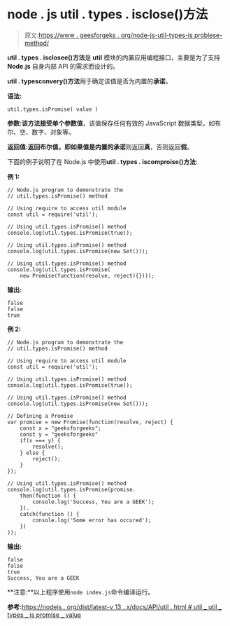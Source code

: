 # node . js util . types . isclose()方法

> 原文:[https://www . geesforgeks . org/node-js-util-types-is problese-method/](https://www.geeksforgeeks.org/node-js-util-types-ispromise-method/)

**util . types . isclosee()方法**是 **util** 模块的内置应用编程接口，主要是为了支持 **Node.js** 自身内部 API 的需求而设计的。

**util . typesconvery()方法**用于确定该值是否为内置的**承诺**。

**语法:**

```
util.types.isPromise( value )
```

**参数:**该方法接受单个参数**值**，该值保存任何有效的 JavaScript 数据类型，如布尔、空、数字、对象等。

**返回值:**返回布尔值，即如果值是内置的**承诺**则返回**真**，否则返回**假**。

下面的例子说明了在 Node.js 中使用**util . types . iscomproise()方法**:

**例 1:**

```
// Node.js program to demonstrate the 
// util.types.isPromise() method 

// Using require to access util module 
const util = require('util');

// Using util.types.isPromise() method
console.log(util.types.isPromise(true));

// Using util.types.isPromise() method
console.log(util.types.isPromise(new Set()));

// Using util.types.isPromise() method
console.log(util.types.isPromise(
    new Promise(function(resolve, reject){})));
```

**输出:**

```
false
false
true

```

**例 2:**

```
// Node.js program to demonstrate the 
// util.types.isPromise() method 

// Using require to access util module 
const util = require('util');

// Using util.types.isPromise() method
console.log(util.types.isPromise(true));

// Using util.types.isPromise() method
console.log(util.types.isPromise(new Set()));

// Defining a Promise
var promise = new Promise(function(resolve, reject) { 
    const x = "geeksforgeeks"; 
    const y = "geeksforgeeks"
    if(x === y) { 
        resolve(); 
    } else { 
        reject(); 
    } 
}); 

// Using util.types.isPromise() method
console.log(util.types.isPromise(promise. 
    then(function () { 
        console.log('Success, You are a GEEK'); 
    }). 
    catch(function () { 
        console.log('Some error has occured'); 
    })
));
```

**输出:**

```
false
false
true
Success, You are a GEEK

```

**注意:**以上程序使用`node index.js`命令编译运行。

**参考:**[https://nodejs . org/dist/latest-v 13 . x/docs/API/util . html # util _ util _ types _ is promise _ value](https://nodejs.org/dist/latest-v13.x/docs/api/util.html#util_util_types_ispromise_value)